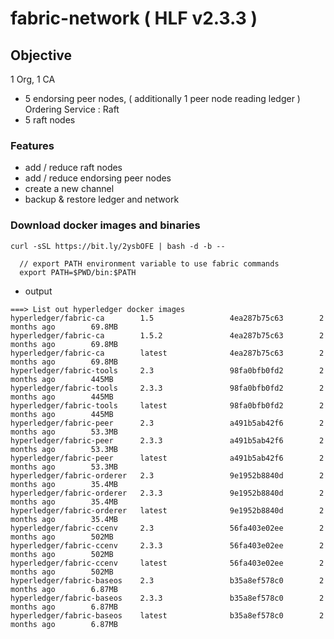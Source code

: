 # fabric-network ( HLF v2.3.3 )

## Objective
1 Org, 1 CA
* 5 endorsing peer nodes, ( additionally 1 peer node reading ledger )
Ordering Service : Raft
* 5 raft nodes 

### Features
* add / reduce raft nodes
* add / reduce endorsing peer nodes
* create a new channel
* backup & restore ledger and network

### Download docker images and binaries
`curl -sSL https://bit.ly/2ysbOFE | bash -d -b --`
```
  // export PATH environment variable to use fabric commands
  export PATH=$PWD/bin:$PATH
```


* output
```
===> List out hyperledger docker images
hyperledger/fabric-ca        1.5                 4ea287b75c63        2 months ago        69.8MB
hyperledger/fabric-ca        1.5.2               4ea287b75c63        2 months ago        69.8MB
hyperledger/fabric-ca        latest              4ea287b75c63        2 months ago        69.8MB
hyperledger/fabric-tools     2.3                 98fa0bfb0fd2        2 months ago        445MB
hyperledger/fabric-tools     2.3.3               98fa0bfb0fd2        2 months ago        445MB
hyperledger/fabric-tools     latest              98fa0bfb0fd2        2 months ago        445MB
hyperledger/fabric-peer      2.3                 a491b5ab42f6        2 months ago        53.3MB
hyperledger/fabric-peer      2.3.3               a491b5ab42f6        2 months ago        53.3MB
hyperledger/fabric-peer      latest              a491b5ab42f6        2 months ago        53.3MB
hyperledger/fabric-orderer   2.3                 9e1952b8840d        2 months ago        35.4MB
hyperledger/fabric-orderer   2.3.3               9e1952b8840d        2 months ago        35.4MB
hyperledger/fabric-orderer   latest              9e1952b8840d        2 months ago        35.4MB
hyperledger/fabric-ccenv     2.3                 56fa403e02ee        2 months ago        502MB
hyperledger/fabric-ccenv     2.3.3               56fa403e02ee        2 months ago        502MB
hyperledger/fabric-ccenv     latest              56fa403e02ee        2 months ago        502MB
hyperledger/fabric-baseos    2.3                 b35a8ef578c0        2 months ago        6.87MB
hyperledger/fabric-baseos    2.3.3               b35a8ef578c0        2 months ago        6.87MB
hyperledger/fabric-baseos    latest              b35a8ef578c0        2 months ago        6.87MB
```
